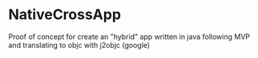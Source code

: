 # NativeCrossApp
Proof of concept for create an "hybrid" app written in java following MVP and translating to objc with j2objc (google)
